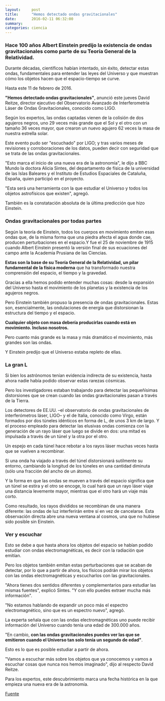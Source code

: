 ```yaml
---
layout:     post
title:      "Hemos detectado ondas gravitacionales"
date:       2016-02-11 06:32:00
summary:
categories: ciencia
---
```


### Hace 100 años Albert Einstein predijo la existencia de ondas gravitacionales como parte de su Teoría General de la Relatividad.

Durante décadas, científicos habían intentado, sin éxito, detectar estas ondas, fundamentales para entender las leyes del Universo y que muestran cómo los objetos hacen que el espacio-tiempo se curve.

Hasta este 11 de febrero de 2016.

<strong>"Hemos detectado ondas gravitacionales"</strong>, anunció este jueves David Reitze, director ejecutivo del Observatorio Avanzado de Interferometría Láser de Ondas Gravitacionales, conocido como LIGO.

Según los expertos, las ondas captadas vienen de la colisión de dos agujeros negros, uno 29 veces más grande que el Sol y el otro con un tamaño 36 veces mayor, que crearon un nuevo agujero 62 veces la masa de nuestra estrella solar.

Este evento pudo ser "escuchado" por LIGO; y tras varios meses de revisiones y corroboraciones de los datos, pueden decir con seguridad que se trata de las ondas gravitacionales.

"Esto marca el inicio de una nueva era de la astronomía", le dijo a BBC Mundo la doctora Alicia Sintes, del departamento de física de la universidad de las Islas Baleares y el Instituto de Estudios Espaciales de Cataluña, España, quien participó en el proyecto.

"Esta será una herramienta con la que estudiar el Universo y todos los objetos astrofísicos que existen", agregó.

También es la constatación absoluta de la última predicción que hizo Einstein.

### Ondas gravitacionales por todas partes

Según la teoría de Einstein, todos los cuerpos en movimiento emiten esas ondas que, de la misma forma que una piedra afecta el agua donde cae, producen perturbaciones en el espacio.Y fue el 25 de noviembre de 1915 cuando Albert Einstein presentó la versión final de sus ecuaciones del campo ante la Academia Prusiana de las Ciencias.

<strong>Estas son la base de su Teoría General de la Relatividad, un pilar fundamental de la física moderna</strong> que ha transformado nuestra comprensión del espacio, el tiempo y la gravedad.

Gracias a ella hemos podido entender muchas cosas: desde la expansión del Universo hasta el movimiento de los planetas y la existencia de los agujeros negros.

Pero Einstein también propuso la presencia de ondas gravitacionales. Estas son, esencialmente, las ondulaciones de energía que distorsionan la estructura del tiempo y el espacio.

<strong>Cualquier objeto con masa debería producirlas cuando está en movimiento. Incluso nosotros.</strong>

Pero cuanto más grande es la masa y más dramático el movimiento, más grandes son las ondas.

Y Einstein predijo que el Universo estaba repleto de ellas.

### La gran L

Si bien los astrónomos tenían evidencia indirecta de su existencia, hasta ahora nadie había podido observar estas rarezas cósmicas.

Pero los investigadores estaban trabajando para detectar las pequeñísimas distorsiones que se crean cuando las ondas gravitacionales pasan a través de la Tierra.

Los detectores de EE.UU. –el observatorio de ondas gravitacionales de interferómetros láser, LIGO– y el de Italia, conocido como Virgo, están formados por dos túneles idénticos en forma de L, de unos 3 km de largo.
Y el proceso empleado para detectar las elusivas ondas comienza con la generación de un rayo láser que luego se divide en dos: una mitad es impulsada a través de un túnel y la otra por el otro.

Un espejo en cada túnel hace rebotar a los rayos láser muchas veces hasta que se vuelven a recombinar.

Si una onda ha viajado a través del túnel distorsionará sutilmente su entorno, cambiando la longitud de los túneles en una cantidad diminuta (sólo una fracción del ancho de un átomo).

Y la forma en que las ondas se mueven a través del espacio significa que un túnel se estira y el otro se encoge, lo cual hará que un rayo láser viaje una distancia levemente mayor, mientras que el otro hará un viaje más corto.

Como resultado, los rayos divididos se recombinan de una manera diferente: las ondas de luz interferirán entre sí en vez de cancelarse.
Esta observación directa abre una nueva ventana al cosmos, una que no hubiese sido posible sin Einstein.

### Ver y escuchar

Esto se debe a que hasta ahora los objetos del espacio se habían podido estudiar con ondas electromagnéticas, es decir con la radiación que emitían.

Pero los objetos también emitan estas perturbaciones que se acaban de detectar, por lo que a partir de ahora, los físicos podrán mirar los objetos con las ondas electromagnéticas y escucharlos con las gravitacionales.

"Ahora tienes dos sentidos diferentes y complementarios para estudiar las mismas fuentes", explicó Sintes. "Y con ello puedes extraer mucha más información".

"No estamos hablando de expandir un poco más el espectro electromagnético, sino que es un espectro nuevo", agregó.

La experta señala que con las ondas electromagnéticas uno puede recibir información del Universo cuando tenía una edad de 300.000 años.

"En cambio, <strong>con las ondas gravitacionales puedes ver las que se emitieron cuando el Universo tan solo tenía un segundo de edad"</strong>.

Esto es lo que es posible estudiar a partir de ahora.

"Vamos a escuchar más sobre los objetos que ya conocemos y vamos a escuchar cosas que nunca nos hemos imaginado", dijo al respecto David Reitze.

Para los expertos, este descubrimiento marca una fecha histórica en la que empieza una nueva era de la astronomía.<br>

<a href="http://www.bbc.com/mundo/noticias/2016/02/160211_ciencia_ondas_gravitacionales_relatividad_einstein_gtg" target="_blank">Fuente</a>

